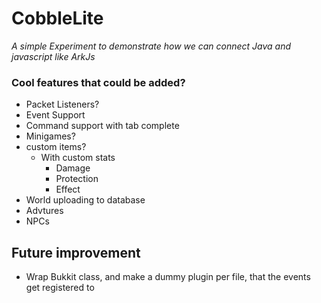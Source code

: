 # CobbleLite
*A simple Experiment to demonstrate how we can connect Java and javascript like ArkJs*

### Cool features that could be added?
- Packet Listeners?
- Event Support
- Command support with tab complete
- Minigames?
- custom items?
    - With custom stats
        - Damage
        - Protection
        - Effect
- World uploading to database
- Advtures
- NPCs

## Future improvement
* Wrap Bukkit class, and make a dummy plugin per file, that the events get registered to 
